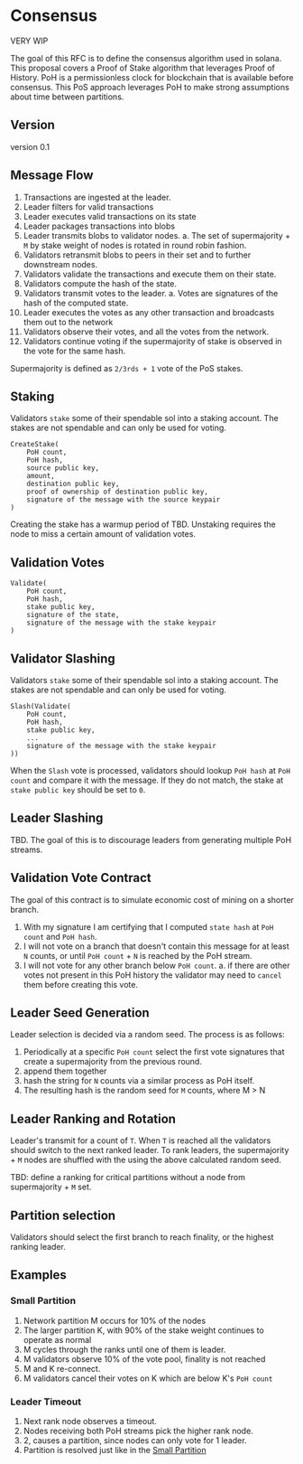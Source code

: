 # Consensus

VERY WIP

The goal of this RFC is to define the consensus algorithm used in solana.  This proposal covers a Proof of Stake algorithm that leverages Proof of History.  PoH is a permissionless clock for blockchain that is available before consensus.  This PoS approach leverages PoH to make strong assumptions about time between partitions.

## Version

version 0.1

## Message Flow

1. Transactions are ingested at the leader.
2. Leader filters for valid transactions
3. Leader executes valid transactions on its state
4. Leader packages transactions into blobs
5. Leader transmits blobs to validator nodes.
    a. The set of supermajority + `M` by stake weight of nodes is rotated in round robin fashion.
6. Validators retransmit blobs to peers in their set and to further downstream nodes.
7. Validators validate the transactions and execute them on their state.
8. Validators compute the hash of the state.
9. Validators transmit votes to the leader.
    a. Votes are signatures of the hash of the computed state.
10. Leader executes the votes as any other transaction and broadcasts them out to the network
11. Validators observe their votes, and all the votes from the network.
12. Validators continue voting if the supermajority of stake is observed in the vote for the same hash.

Supermajority is defined as `2/3rds + 1` vote of the PoS stakes.

## Staking

Validators `stake` some of their spendable sol into a staking account.  The stakes are not spendable and can only be used for voting.

```
CreateStake(
    PoH count,
    PoH hash,
    source public key,
    amount,
    destination public key,
    proof of ownership of destination public key,
    signature of the message with the source keypair
)
```

Creating the stake has a warmup period of TBD.  Unstaking requires the node to miss a certain amount of validation votes.

## Validation Votes

```
Validate(
    PoH count,
    PoH hash,
    stake public key,
    signature of the state,
    signature of the message with the stake keypair
)
```

## Validator Slashing

Validators `stake` some of their spendable sol into a staking account.  The stakes are not spendable and can only be used for voting.

```
Slash(Validate(
    PoH count,
    PoH hash,
    stake public key,
    ...
    signature of the message with the stake keypair
))
```

When the `Slash` vote is processed, validators should lookup `PoH hash` at `PoH count` and compare it with the message.  If they do not match, the stake at `stake public key` should be set to `0`.

## Leader Slashing

TBD.  The goal of this is to discourage leaders from generating multiple PoH streams.

## Validation Vote Contract

The goal of this contract is to simulate economic cost of mining on a shorter branch.

1. With my signature I am certifying that I computed `state hash` at `PoH count` and `PoH hash`.
2. I will not vote on a branch that doesn't contain this message for at least `N` counts, or until `PoH count` + `N` is reached by the PoH stream.
3. I will not vote for any other branch below `PoH count`.
    a. if there are other votes not present in this PoH history the validator may need to `cancel` them before creating this vote.

## Leader Seed Generation

Leader selection is decided via a random seed.  The process is as follows:

1. Periodically at a specific `PoH count` select the first vote signatures that create a supermajority from the previous round.
2. append them together
3. hash the string for `N` counts via a similar process as PoH itself.
4. The resulting hash is the random seed for `M` counts, where M > N

## Leader Ranking and Rotation

Leader's transmit for a count of `T`.  When `T` is reached all the validators should switch to the next ranked leader.  To rank leaders, the supermajority + `M` nodes are shuffled with the using the above calculated random seed.

TBD: define a ranking for critical partitions without a node from supermajority + `M` set.

## Partition selection

Validators should select the first branch to reach finality, or the highest ranking leader.

## Examples

### Small Partition
1. Network partition M occurs for 10% of the nodes
2. The larger partition K, with 90% of the stake weight continues to operate as normal
3. M cycles through the ranks until one of them is leader.
4. M validators observe 10% of the vote pool, finality is not reached
5. M and K re-connect.
6. M validators cancel their votes on K which are below K's `PoH count`

### Leader Timeout
1. Next rank node observes a timeout.
2. Nodes receiving both PoH streams pick the higher rank node.
3. 2, causes a partition, since nodes can only vote for 1 leader.
4. Partition is resolved just like in the [Small Partition](#small-parition)
